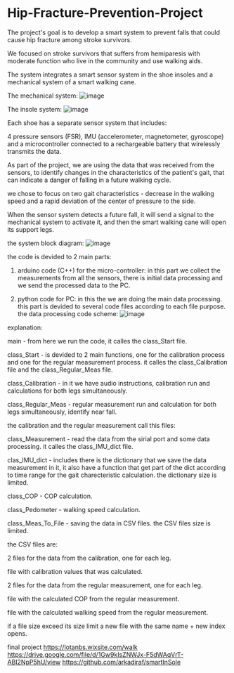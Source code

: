# Hip-Fracture-Prevention-Project
The project's goal is to develop a smart system to prevent falls that could cause hip fracture among stroke survivors. 

We focused on stroke survivors that suffers from hemiparesis with moderate function who live in the community and use walking aids.

The system integrates a smart sensor system in the shoe insoles and a mechanical system of a smart walking cane.

The mechanical system:
![image](https://github.com/noa181/Hip-Fracture-Prevention-Project/assets/130772888/16b513a6-5b39-4828-a069-7e0c13c458e6)

The insole system:
![image](https://github.com/noa181/Hip-Fracture-Prevention-Project/assets/130772888/d377d088-ffaf-44c6-8e5d-2a79a24ee451)

Each shoe has a separate sensor system that includes:

4 pressure sensors (FSR), IMU (accelerometer, magnetometer, gyroscope) and a microcontroller connected to a rechargeable battery that wirelessly transmits the data.

As part of the project, we are using the data that was received from the sensors, to identify changes in the characteristics of the patient's gait, that can indicate a danger of falling in a future walking cycle. 

we chose to focus on two gait characteristics - decrease in the walking speed and a rapid deviation of the center of pressure to the side.

When the sensor system detects a future fall, it will send a signal to the mechanical system to activate it, and then the smart walking cane will open its support legs. 

the system block diagram:
![image](https://github.com/noa181/Hip-Fracture-Prevention-Project/assets/130772888/be51e72f-09a3-4349-9a5b-0f7bfa3ce0e3)

the code is devided to 2 main parts:
1. arduino code (C++) for the micro-controller:
   in this part we collect the measurements from all the sensors, there is initial data processing and we     send the processed data to the PC.
   
2. python code for PC:
   in this the we are doing the main data processing.
   this part is devided to several code files according to each file purpose.
   the data processing code scheme:
   ![image](https://github.com/noa181/Hip-Fracture-Prevention-Project/assets/130772888/1c89c14e-c83b-4aea-8d55-228ede9410af)

explanation:

main - from here we run the code, it calles the class_Start file.

class_Start - is devided to 2 main functions, one for the calibration process and one for the regular measurement process. it calles the class_Calibration file and the class_Regular_Meas file.

class_Calibration - in it we have audio instructions, calibration run and calculations for both legs simultaneously.

class_Regular_Meas - regular measurement run and calculation for both legs simultaneously, identify near fall.

the calibration and the regular measurement call this files:

class_Measurement - read the data from the sirial port and some data processing. it calles the class_IMU_dict file.

clas_IMU_dict - includes there is the dictionary that we save the data measurement in it, it also have a function that get part of the dict according to time range for the gait charecteristic calculation. the dictionary size is limited.

class_COP - COP calculation.

class_Pedometer - walking speed calculation.

class_Meas_To_File - saving the data in CSV files. the CSV files size is limited.

the CSV files are:

2 files for the data from the calibration, one for each leg.

file with calibration values that was calculated.

2 files for the data from the regular measurement, one for each leg.

file with the calculated COP from the regular measurement.

file with the calculated walking speed from the regular measurement.

if a file size exceed its size limit a new file with the same name + new index opens.









final project
https://lotanbs.wixsite.com/walk
https://drive.google.com/file/d/1Gw9kIsZNWJx-F5dWAqVrT-ABI2NpP5hU/view
https://github.com/arkadiraf/smartInSole
